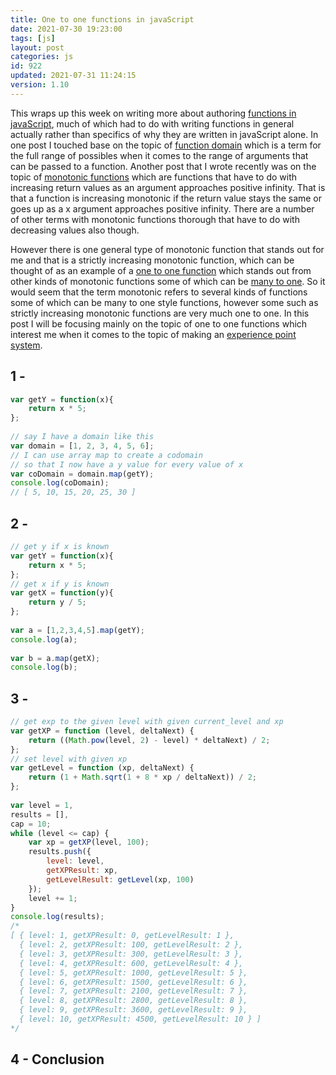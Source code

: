 ```yaml
---
title: One to one functions in javaScript
date: 2021-07-30 19:23:00
tags: [js]
layout: post
categories: js
id: 922
updated: 2021-07-31 11:24:15
version: 1.10
---
```


This wraps up this week on writing more about authoring [functions in javaScript](/2019/12/26/js-function/), much of which had to do with writing functions in general actually rather than specifics of why they are written in javaScript alone. In one post I touched base on the topic of [function domain](/2021/07/27/js-function-domain/) which is a term for the full range of possibles when it comes to the range of arguments that can be passed to a function. Another post that I wrote recently was on the topic of [monotonic functions](/2021/07/26/js-function-monotonic/) which are functions that have to do with increasing return values as an argument approaches positive infinity. That is that a function is increasing monotonic if the return value stays the same or goes up as a x argument approaches positive infinity. There are a number of other terms with monotonic functions thorough that have to do with decreasing values also though.

However there is one general type of monotonic function that stands out for me and that is a strictly increasing monotonic function, which can be thought of as an example of a [one to one function](https://www.varsitytutors.com/hotmath/hotmath_help/topics/one-to-one-functions) which stands out from other kinds of monotonic functions some of which can be [many to one](/2021/07/29/js-function-many-to-one/). So it would seem that the term monotonic refers to several kinds of functions some of which can be many to one style functions, however some such as strictly increasing monotonic functions are very much one to one. In this post I will be focusing mainly on the topic of one to one functions which interest me when it comes to the topic of making an [experience point system](/2020/04/27/js-javascript-example-exp-system/).

<!-- more -->


## 1 -

```js
var getY = function(x){
    return x * 5;
};
 
// say I have a domain like this
var domain = [1, 2, 3, 4, 5, 6];
// I can use array map to create a codomain
// so that I now have a y value for every value of x
var coDomain = domain.map(getY);
console.log(coDomain);
// [ 5, 10, 15, 20, 25, 30 ]
```

## 2 -

```js
// get y if x is known
var getY = function(x){
    return x * 5;
};
// get x if y is known
var getX = function(y){
    return y / 5;
};
 
var a = [1,2,3,4,5].map(getY);
console.log(a);
 
var b = a.map(getX);
console.log(b);
```

## 3 - 

```js
// get exp to the given level with given current_level and xp
var getXP = function (level, deltaNext) {
    return ((Math.pow(level, 2) - level) * deltaNext) / 2;
};
// set level with given xp
var getLevel = function (xp, deltaNext) {
    return (1 + Math.sqrt(1 + 8 * xp / deltaNext)) / 2;
};
 
var level = 1,
results = [],
cap = 10;
while (level <= cap) {
    var xp = getXP(level, 100);
    results.push({
        level: level,
        getXPResult: xp,
        getLevelResult: getLevel(xp, 100)
    });
    level += 1;
}
console.log(results);
/*
[ { level: 1, getXPResult: 0, getLevelResult: 1 },
  { level: 2, getXPResult: 100, getLevelResult: 2 },
  { level: 3, getXPResult: 300, getLevelResult: 3 },
  { level: 4, getXPResult: 600, getLevelResult: 4 },
  { level: 5, getXPResult: 1000, getLevelResult: 5 },
  { level: 6, getXPResult: 1500, getLevelResult: 6 },
  { level: 7, getXPResult: 2100, getLevelResult: 7 },
  { level: 8, getXPResult: 2800, getLevelResult: 8 },
  { level: 9, getXPResult: 3600, getLevelResult: 9 },
  { level: 10, getXPResult: 4500, getLevelResult: 10 } ]
*/
```

## 4 - Conclusion

